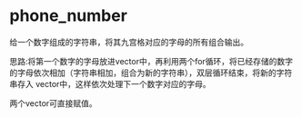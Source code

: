 # phone_number

给一个数字组成的字符串，将其九宫格对应的字母的所有组合输出。

思路:将第一个数字的字母放进vector中，再利用两个for循环，将已经存储的数字的字母依次相加（字符串相加，组合为新的字符串），双层循环结束，将新的字符串存入
vector中，这样依次处理下一个数字对应的字母。

两个vector可直接赋值。
